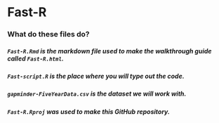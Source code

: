 # Fast-R

### What do these files do? 
##### `Fast-R.Rmd` is the markdown file used to make the walkthrough guide called `Fast-R.html`. 

##### `Fast-script.R` is the place where you will type out the code. 

##### `gapminder-FiveYearData.csv` is the dataset we will work with.  

##### `Fast-R.Rproj` was used to make this GitHub repository. 